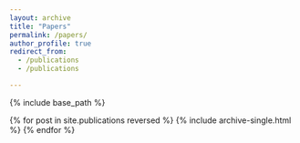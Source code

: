 ```yaml
---
layout: archive
title: "Papers"
permalink: /papers/
author_profile: true
redirect_from:
  - /publications
  - /publications

---
```


<!-- {% if author.googlescholar %}
  You can also find my articles on <u><a href="{{author.googlescholar}}">my Google Scholar profile</a>.</u>
{% endif %} -->

{% include base_path %}

{% for post in site.publications reversed %}
  {% include archive-single.html %}
{% endfor %}
